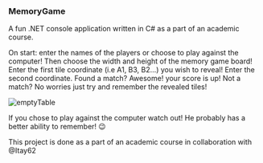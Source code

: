 ### MemoryGame
A fun .NET console application written in C# as a part of an academic course.

On start: enter the names of the players or choose to play against the computer!
Then choose the width and height of the memory game board!
Enter the first tile coordinate (i.e A1, B3, B2...) you wish to reveal!
Enter the second coordinate.
Found a match? Awesome! your score is up!
Not a match? No worries just try and remember the revealed tiles!

![emptyTable](https://user-images.githubusercontent.com/76105109/184666912-b8b1c691-bc2b-4077-98c3-228086e75cbc.jpg)

If you chose to play against the computer watch out! He probably has a better ability to remember! :wink:

This project is done as a part of an academic course in collaboration with @Itay62
